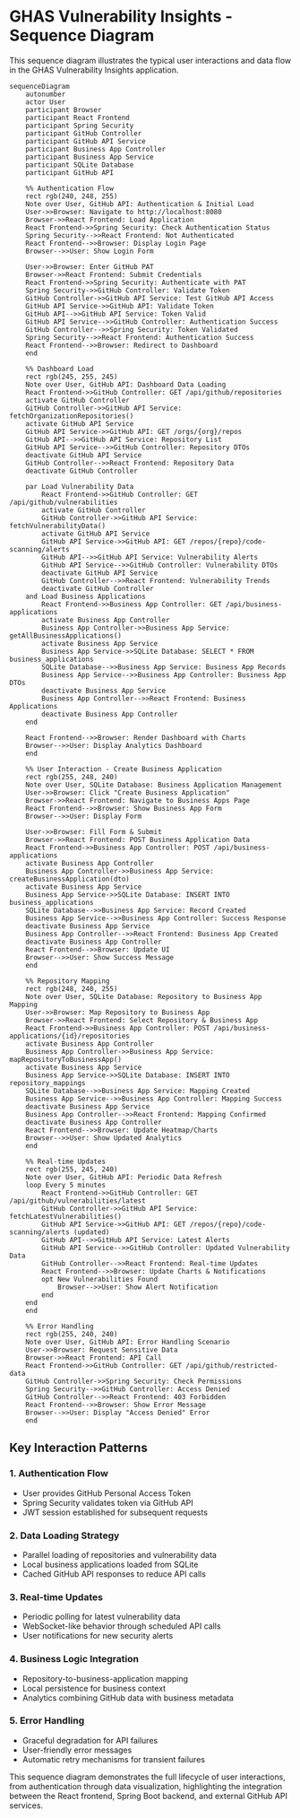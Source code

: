 # GHAS Vulnerability Insights - Sequence Diagram

This sequence diagram illustrates the typical user interactions and data flow in the GHAS Vulnerability Insights application.

```mermaid
sequenceDiagram
    autonumber
    actor User
    participant Browser
    participant React Frontend
    participant Spring Security
    participant GitHub Controller
    participant GitHub API Service
    participant Business App Controller
    participant Business App Service
    participant SQLite Database
    participant GitHub API

    %% Authentication Flow
    rect rgb(240, 248, 255)
    Note over User, GitHub API: Authentication & Initial Load
    User->>Browser: Navigate to http://localhost:8080
    Browser->>React Frontend: Load Application
    React Frontend->>Spring Security: Check Authentication Status
    Spring Security-->>React Frontend: Not Authenticated
    React Frontend-->>Browser: Display Login Page
    Browser-->>User: Show Login Form
    
    User->>Browser: Enter GitHub PAT
    Browser->>React Frontend: Submit Credentials
    React Frontend->>Spring Security: Authenticate with PAT
    Spring Security->>GitHub Controller: Validate Token
    GitHub Controller->>GitHub API Service: Test GitHub API Access
    GitHub API Service->>GitHub API: Validate Token
    GitHub API-->>GitHub API Service: Token Valid
    GitHub API Service-->>GitHub Controller: Authentication Success
    GitHub Controller-->>Spring Security: Token Validated
    Spring Security-->>React Frontend: Authentication Success
    React Frontend-->>Browser: Redirect to Dashboard
    end

    %% Dashboard Load
    rect rgb(245, 255, 245)
    Note over User, GitHub API: Dashboard Data Loading
    React Frontend->>GitHub Controller: GET /api/github/repositories
    activate GitHub Controller
    GitHub Controller->>GitHub API Service: fetchOrganizationRepositories()
    activate GitHub API Service
    GitHub API Service->>GitHub API: GET /orgs/{org}/repos
    GitHub API-->>GitHub API Service: Repository List
    GitHub API Service-->>GitHub Controller: Repository DTOs
    deactivate GitHub API Service
    GitHub Controller-->>React Frontend: Repository Data
    deactivate GitHub Controller
    
    par Load Vulnerability Data
        React Frontend->>GitHub Controller: GET /api/github/vulnerabilities
        activate GitHub Controller
        GitHub Controller->>GitHub API Service: fetchVulnerabilityData()
        activate GitHub API Service
        GitHub API Service->>GitHub API: GET /repos/{repo}/code-scanning/alerts
        GitHub API-->>GitHub API Service: Vulnerability Alerts
        GitHub API Service-->>GitHub Controller: Vulnerability DTOs
        deactivate GitHub API Service
        GitHub Controller-->>React Frontend: Vulnerability Trends
        deactivate GitHub Controller
    and Load Business Applications
        React Frontend->>Business App Controller: GET /api/business-applications
        activate Business App Controller
        Business App Controller->>Business App Service: getAllBusinessApplications()
        activate Business App Service
        Business App Service->>SQLite Database: SELECT * FROM business_applications
        SQLite Database-->>Business App Service: Business App Records
        Business App Service-->>Business App Controller: Business App DTOs
        deactivate Business App Service
        Business App Controller-->>React Frontend: Business Applications
        deactivate Business App Controller
    end
    
    React Frontend-->>Browser: Render Dashboard with Charts
    Browser-->>User: Display Analytics Dashboard
    end

    %% User Interaction - Create Business Application
    rect rgb(255, 248, 240)
    Note over User, SQLite Database: Business Application Management
    User->>Browser: Click "Create Business Application"
    Browser->>React Frontend: Navigate to Business Apps Page
    React Frontend-->>Browser: Show Business App Form
    Browser-->>User: Display Form
    
    User->>Browser: Fill Form & Submit
    Browser->>React Frontend: POST Business Application Data
    React Frontend->>Business App Controller: POST /api/business-applications
    activate Business App Controller
    Business App Controller->>Business App Service: createBusinessApplication(dto)
    activate Business App Service
    Business App Service->>SQLite Database: INSERT INTO business_applications
    SQLite Database-->>Business App Service: Record Created
    Business App Service-->>Business App Controller: Success Response
    deactivate Business App Service
    Business App Controller-->>React Frontend: Business App Created
    deactivate Business App Controller
    React Frontend-->>Browser: Update UI
    Browser-->>User: Show Success Message
    end

    %% Repository Mapping
    rect rgb(248, 240, 255)
    Note over User, SQLite Database: Repository to Business App Mapping
    User->>Browser: Map Repository to Business App
    Browser->>React Frontend: Select Repository & Business App
    React Frontend->>Business App Controller: POST /api/business-applications/{id}/repositories
    activate Business App Controller
    Business App Controller->>Business App Service: mapRepositoryToBusinessApp()
    activate Business App Service
    Business App Service->>SQLite Database: INSERT INTO repository_mappings
    SQLite Database-->>Business App Service: Mapping Created
    Business App Service-->>Business App Controller: Mapping Success
    deactivate Business App Service
    Business App Controller-->>React Frontend: Mapping Confirmed
    deactivate Business App Controller
    React Frontend-->>Browser: Update Heatmap/Charts
    Browser-->>User: Show Updated Analytics
    end

    %% Real-time Updates
    rect rgb(255, 245, 240)
    Note over User, GitHub API: Periodic Data Refresh
    loop Every 5 minutes
        React Frontend->>GitHub Controller: GET /api/github/vulnerabilities/latest
        GitHub Controller->>GitHub API Service: fetchLatestVulnerabilities()
        GitHub API Service->>GitHub API: GET /repos/{repo}/code-scanning/alerts (updated)
        GitHub API-->>GitHub API Service: Latest Alerts
        GitHub API Service-->>GitHub Controller: Updated Vulnerability Data
        GitHub Controller-->>React Frontend: Real-time Updates
        React Frontend-->>Browser: Update Charts & Notifications
        opt New Vulnerabilities Found
            Browser-->>User: Show Alert Notification
        end
    end
    end

    %% Error Handling
    rect rgb(255, 240, 240)
    Note over User, GitHub API: Error Handling Scenario
    User->>Browser: Request Sensitive Data
    Browser->>React Frontend: API Call
    React Frontend->>GitHub Controller: GET /api/github/restricted-data
    GitHub Controller->>Spring Security: Check Permissions
    Spring Security-->>GitHub Controller: Access Denied
    GitHub Controller-->>React Frontend: 403 Forbidden
    React Frontend-->>Browser: Show Error Message
    Browser-->>User: Display "Access Denied" Error
    end
```

## Key Interaction Patterns

### 1. Authentication Flow
- User provides GitHub Personal Access Token
- Spring Security validates token via GitHub API
- JWT session established for subsequent requests

### 2. Data Loading Strategy
- Parallel loading of repositories and vulnerability data
- Local business applications loaded from SQLite
- Cached GitHub API responses to reduce API calls

### 3. Real-time Updates
- Periodic polling for latest vulnerability data
- WebSocket-like behavior through scheduled API calls
- User notifications for new security alerts

### 4. Business Logic Integration
- Repository-to-business-application mapping
- Local persistence for business context
- Analytics combining GitHub data with business metadata

### 5. Error Handling
- Graceful degradation for API failures
- User-friendly error messages
- Automatic retry mechanisms for transient failures

This sequence diagram demonstrates the full lifecycle of user interactions, from authentication through data visualization, highlighting the integration between the React frontend, Spring Boot backend, and external GitHub API services.
